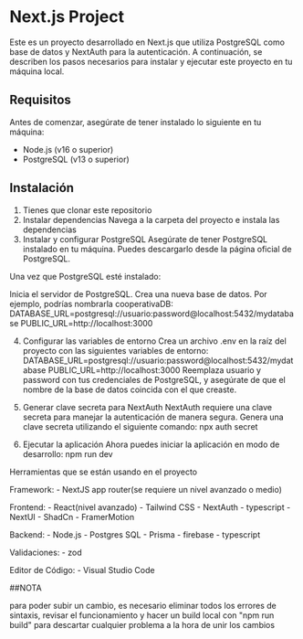 # Next.js Project

Este es un proyecto desarrollado en Next.js que utiliza PostgreSQL como base de datos y NextAuth para la autenticación. A continuación, se describen los pasos necesarios para instalar y ejecutar este proyecto en tu máquina local.

## Requisitos

Antes de comenzar, asegúrate de tener instalado lo siguiente en tu máquina:

- Node.js (v16 o superior)
- PostgreSQL (v13 o superior)

## Instalación
1. Tienes que clonar este repositorio
2. Instalar dependencias
Navega a la carpeta del proyecto e instala las dependencias
3. Instalar y configurar PostgreSQL
Asegúrate de tener PostgreSQL instalado en tu máquina. Puedes descargarlo desde la página oficial de PostgreSQL.

Una vez que PostgreSQL esté instalado:

Inicia el servidor de PostgreSQL.
Crea una nueva base de datos. Por ejemplo, podrías nombrarla cooperativaDB:
DATABASE_URL=postgresql://usuario:password@localhost:5432/mydatabase
PUBLIC_URL=http://localhost:3000

4. Configurar las variables de entorno
Crea un archivo .env en la raíz del proyecto con las siguientes variables de entorno:
DATABASE_URL=postgresql://usuario:password@localhost:5432/mydatabase
PUBLIC_URL=http://localhost:3000
Reemplaza usuario y password con tus credenciales de PostgreSQL, y asegúrate de que el nombre de la base de datos coincida con el que creaste.

5. Generar clave secreta para NextAuth
NextAuth requiere una clave secreta para manejar la autenticación de manera segura. Genera una clave secreta utilizando el siguiente comando: npx auth secret
6. Ejecutar la aplicación
Ahora puedes iniciar la aplicación en modo de desarrollo:
npm run dev

Herramientas que se están usando en el proyecto

Framework:
	- NextJS app router(se requiere un nivel avanzado o medio)


Frontend:
        - React(nivel avanzado)
        - Tailwind CSS
	- NextAuth
        - typescript
	- NextUI
	- ShadCn
	- FramerMotion

Backend:
        - Node.js
        - Postgres SQL
	- Prisma
	- firebase
	- typescript
	
Validaciones:
	- zod

Editor de Código:
	- Visual Studio Code
        
##NOTA

para poder subir un cambio, es necesario eliminar todos los errores de sintaxis, revisar el funcionamiento y hacer un build local con "npm run build" para descartar cualquier problema a la hora de unir los cambios

